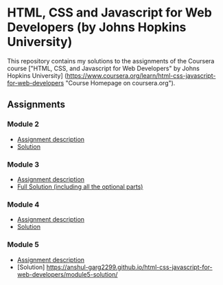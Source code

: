 # HTML, CSS and Javascript for Web Developers (by Johns Hopkins University)

This repository contains my solutions to the assignments of the Coursera course
["HTML, CSS, and Javascript for Web Developers" by Johns Hopkins University]
(https://www.coursera.org/learn/html-css-javascript-for-web-developers "Course
Homepage on coursera.org").

## Assignments

### Module 2
* [Assignment description](./descriptions/assignment2/Assignment-2.md)
* [Solution](https://anshul-garg2299.github.io/html-css-javascript-for-web-developers/module2-solution/)

### Module 3
* [Assignment description](./descriptions/assignment3/Assignment-3.md)
* [Full Solution (including all the optional parts)](https://anshul-garg2299.github.io/html-css-javascript-for-web-developers/module3-solution/)

### Module 4
* [Assignment description](./descriptions/assignment4/Assignment-4.md)
* [Solution](https://anshul-garg2299.github.io/html-css-javascript-for-web-developers/module4-solution/harder/)

### Module 5
* [Assignment description](./descriptions/assignment5/Assignment-5.md)
* [Solution] https://anshul-garg2299.github.io/html-css-javascript-for-web-developers/module5-solution/
